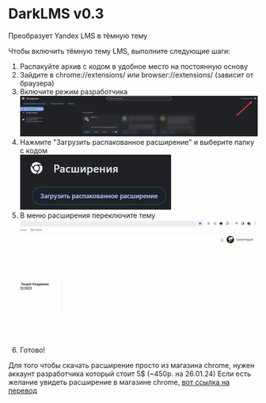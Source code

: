 # DarkLMS v0.3
Преобразует Yandex LMS в тёмную тему

Чтобы включить тёмную тему LMS, выполните следующие шаги:

1. Распакуйте архив с кодом в удобное место на постоянную основу
2. Зайдите в chrome://extensions/ или browser://extensions/ (зависит от браузера)
3. Включите режим разработчика <br> ![alt](screenshots/2024-01-25_21-07-04.png)
4. Нажмите "Загрузить распакованное расширение" и выберите папку с кодом <br> ![alt](screenshots/2024-01-25_21-07-32.png)
5. В меню расширения переключите тему <br> ![alt](screenshots/2024-01-26_14-22-59.gif)
6. Готово!

Для того чтобы скачать расширение просто из магазина chrome, нужен аккаунт разработчика который стоит 5$ (~450р. на 26.01.24) 
Если есть желание увидеть расширение в магазине chrome, [вот ссылка на перевод](https://qiwi.com/n/VOKINTRU)
